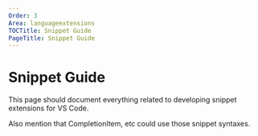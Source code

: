 ```yaml
---
Order: 3
Area: languageextensions
TOCTitle: Snippet Guide
PageTitle: Snippet Guide
---
```


# Snippet Guide

This page should document everything related to developing snippet extensions for VS Code.

Also mention that CompletionItem, etc could use those snippet syntaxes.